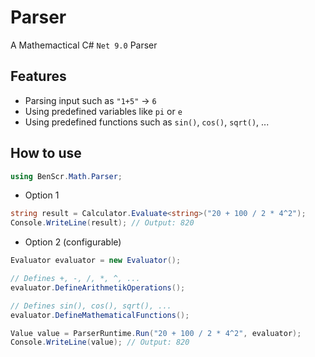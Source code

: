 # Parser
A Mathemactical C# `Net 9.0` Parser

## Features
- Parsing input such as `"1+5"` -> `6`
- Using predefined variables like `pi` or `e`
- Using predefined functions such as `sin()`, `cos()`, `sqrt()`, ...

## How to use
```csharp
using BenScr.Math.Parser;
```

- Option 1
```csharp
string result = Calculator.Evaluate<string>("20 + 100 / 2 * 4^2");
Console.WriteLine(result); // Output: 820
```

- Option 2 (configurable)
```csharp
Evaluator evaluator = new Evaluator();

// Defines +, -, /, *, ^, ...
evaluator.DefineArithmetikOperations();

// Defines sin(), cos(), sqrt(), ...
evaluator.DefineMathematicalFunctions();

Value value = ParserRuntime.Run("20 + 100 / 2 * 4^2", evaluator);
Console.WriteLine(value); // Output: 820
```

